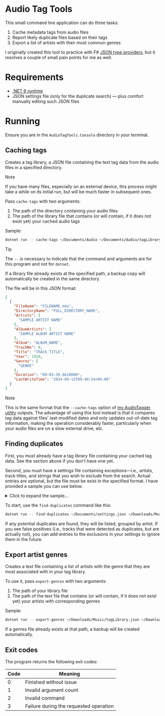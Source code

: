 # Audio Tag Tools

This small command line application can do three tasks:
1. Cache metadata tags from audio files
2. Report likely duplicate files based on their tags
3. Export a list of artists with their most common genres

I originally created this tool to practice with F# [JSON type providers](https://fsprojects.github.io/FSharp.Data/library/JsonProvider.html), but it resolves a couple of small pain points for me as well.

# Requirements

- [.NET 9 runtime](https://dotnet.microsoft.com/en-us/download/dotnet/9.0)
- JSON settings file (only for the duplicate search) — plus comfort manually editing such JSON files

# Running

Ensure you are in the `AudioTagTools.Console` directory in your terminal.

## Caching tags

Creates a tag library, a JSON file containing the text tag data from the audio files in a specified directory.

> [!NOTE]
> If you have many files, especially on an external device, this process might take a while on its initial run, but will be much faster in subsequent ones. 

Pass `cache-tags` with two arguments:

1. The path of the directory containing your audio files
2. The path of the library file that contains (or will contain, if it does not exist yet) your cached audio tags

Sample:

```sh
dotnet run -- cache-tags ~/Documents/Audio ~/Documents/Audio/tagLibrary.json
```

> [!TIP]
> The `--` is necessary to indicate that the command and arguments are for this program and not for `dotnet`.

If a library file already exists at the specified path, a backup copy will automatically be created in the same directory.

The file will be in this JSON format:

```json
[
  {
    "FileName": "FILENAME.m4a",
    "DirectoryName": "FULL_DIRECTORY_NAME",
    "Artists": [
      "SAMPLE ARTIST NAME"
    ],
    "AlbumArtists": [
      "SAMPLE ALBUM ARTIST NAME"
    ],
    "Album": "ALBUM_NAME",
    "TrackNo": 0,
    "Title": "TRACK_TITLE",
    "Year": 1950,
    "Genres": [
      "GENRE"
    ],
    "Duration": "00:03:39.6610000",
    "LastWriteTime": "2024-09-12T09:40:54+09:00"
  }
]
```

> [!NOTE]
> This is the same format that the `--cache-tags` option of [my AudioTagger utility](https://github.com/codeconscious/audiotagger) outputs. The advantage of using this tool instead is that it compares tag data against files' last-modified dates and only updates out-of-date tag information, making the operation considerably faster, particularly when your audio files are on a slow external drive, etc.


## Finding duplicates

First, you must already have a tag library file containing your cached tag data. See the section above if you don't have one yet.

Second, you must have a settings file containing exceptions—i.e., artists, track titles, and strings that you wish to exclude from the search. Actual entries are optional, but the file must be exist in the specified format. I have provided a sample you can use below.

<details>
  <summary>Click to expand the sample...</summary>

Note: Use `pathSearchFor` and `pathReplaceWith` if you wish to modify the base path of your media files in the playlist file—for example, if you wish the load the playlist on a different device where the files reside under a different path. Otherwise, they may be left blank. 

```json
{
  "playlist": {
    "saveDirectory": "/Users/me/Downloads/NewAudio",
    "pathSearchFor": "/Users/me/Documents/Media/",
    "pathReplaceWith": ""
  },
  "exclusions": [
    {
      "artist": "SAMPLE_ARTIST_NAME",
      "title": "SAMPLE_TRACK_NAME"
    },
    {
      "artist": "SAMPLE_ARTIST_NAME"
    },
    {
      "title": "SAMPLE_TRACK_NAME"
    },
  ],
  "artistReplacements": [
    " ",
    "　",
    "The ",
    "ザ・"
  ],
  "titleReplacements": [
    " ",
    "　",
    "(",
    ")",
    "（",
    "）",
    "[",
    "]",
    "'",
    "’",
    "\"",
    "”",
    "-",
    "–",
    "—",
    "~",
    "〜",
    "/",
    "／",
    "|",
    "｜",
    "?",
    "？",
    "!",
    "！",
    "~",
    "〜",
    "～",
    "=",
    "＝",
    "&",
    "＆",
    "#",
    "＃",
    "•",
    "・",
    ".",
    "。",
    ",",
    "、",
    ":",
    "：",
    "...",
    "…",
    "*",
    "＊",
    "+",
    "＋",
    "=",
    "＝",
    "✖︎",
    "❌",
  ]
}
```
</details>

To start, use the `find-duplicates` command like this:

```sh
dotnet run -- find-duplicates ~/Documents/settings.json ~/Downloads/Music/tagLibrary.json
```

If any potential duplicates are found, they will be listed, grouped by artist. If you see false positives (i.e., tracks that were detected as duplicates, but are actually not), you can add entries to the exclusions in your settings to ignore them in the future.

## Export artist genres

Creates a text file containing a list of artists with the genre that they are most associated with in your tag library.

To use it, pass `export-genres` with two arguments:

1. The path of your library file
2. The path of the text file that contains (or will contain, if it does not exist yet) your artists with corresponding genres

Sample:

```sh
dotnet run -- export-genres ~/Downloads/Music/tagLibrary.json ~/Downloads/Music/genres.txt
```

If a genres file already exists at that path, a backup will be created automatically.

## Exit codes

The program returns the following exit codes:

| Code | Meaning                                |
|------|----------------------------------------|
| 0    | Finished without issue                 |
| 1    | Invalid argument count                 |
| 2    | Invalid command                        |
| 3    | Failure during the requested operation |

